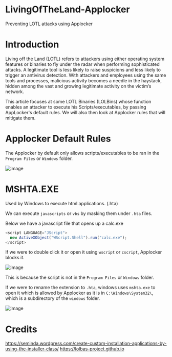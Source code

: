 # LivingOfTheLand-Applocker
Preventing LOTL attacks using Applocker

# Introduction

Living off the Land (LOTL) refers to attackers using either operating system features or binaries to fly under the radar when performing sophisticated attacks. A legitimate tool is less likely to raise suspicions and less likely to trigger an antivirus detection. With attackers and employees using the same tools and processes, malicious activity becomes a needle in the haystack, hidden among the vast and growing legitimate activity on the victim’s network.

This article focuses at some LOTL Binaries (LOLBins) whose function enables an attacker to execute his Scripts/executables, by passing AppLocker's default rules. We will also then look at Applocker rules that will mitigate them.

# Applocker Default Rules

The Applocker by default only allows scripts/executables to be ran in the `Program Files` or `Windows` folder.

![image](https://user-images.githubusercontent.com/12537739/148684205-60f25867-0b5c-43a7-ae81-852885688cc8.png)


# MSHTA.EXE

Used by Windows to execute html applications. (.hta)

We can execute `javascripts` or `vbs` by masking them under `.hta` files.

Below we have a javascript file that opens up a calc.exe

```js
<script LANGUAGE="JScript">
  new ActiveXObject("WScript.Shell").run("calc.exe");
</script> 
```

If we were to double click it or open it using `wscript` or `cscript`, Applocker blocks it.

![image](https://user-images.githubusercontent.com/12537739/148684092-35c5d2c6-37ff-4236-a965-b6d286a6e42b.png)

This is because the script is not in the `Program Files` or `Windows` folder.

If we were to rename the extension to `.hta`, windows uses `mshta.exe` to open it which is allowed by Applocker as it is in `C:\Windows\System32\`, which is a subdirectory of the `windows` folder.


![image](https://user-images.githubusercontent.com/12537739/148684354-e550616f-6ebe-425e-a178-c1753c2996cb.png)


# Credits

https://seminda.wordpress.com/create-custom-installation-applications-by-using-the-installer-class/
https://lolbas-project.github.io
